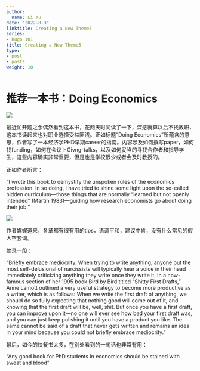 ```yaml
---
author:
  name: Li Yu
date: "2022-8-3"
linktitle: Creating a New Theme5
series:
- Hugo 101
title: Creating a New Theme5
type:
- post
- posts
weight: 10
---
```


# 推荐一本书：Doing Economics


![](https://files.mdnice.com/user/3773/6b6c569d-ed15-4d02-8970-03b8e510d964.png)


最近忙开题之余偶然看到这本书，花两天时间读了一下，深感就算以后不找教职，这本书读起来也对职业选择受益匪浅。正如标题“Doing Economics”所蕴含的意思，作者写了一本经济学PHD早期career的指南。内容涉及如何撰写paper，如何找funding，如何在会议上Givng-talks，以及如何妥当的寻找合作者和指导学生，这些内容确实非常重要，但是也是学校很少或者会及时教授的。

正如作者所言：

“I wrote this book to demystify the unspoken rules of the economics profession. In so doing, I have tried to shine some light upon the so-called hidden curriculum—those things that are normally “learned but not openly intended” (Martin 1983)—guiding how research economists go about doing their job.”


![](https://files.mdnice.com/user/3773/b0c0b9d6-71cf-4727-8727-96c61d884b6a.png)

作者娓娓道来，各章都有很有用的tips，语调平和，建议中肯，没有什么常见的假大空套词。

摘录一段：

“Briefly embrace mediocrity. When trying to write anything, anyone but the most self-delusional of narcissists will typically hear a voice in their head immediately criticizing anything they write once they write it. In a now-famous section of her 1995 book Bird by Bird titled “Shitty First Drafts,” Anne Lamott outlined a very useful strategy to become more productive as a writer, which is as follows: When we write the first draft of anything, we should do so fully expecting that nothing good will come out of it, and knowing that the first draft will be, well, shit. But once you have a first draft, you can improve upon it—no one will ever see how bad your first draft was, and you can just keep polishing it until you have a product you like. The same cannot be said of a draft that never gets written and remains an idea in your mind because you could not briefly embrace mediocrity.”

最后，如今的快餐书太多，在别处看到的一句话也非常有用：

“Any good book for PhD students in economics should be stained with sweat and blood”
